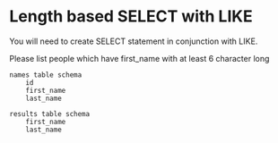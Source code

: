 # Length based SELECT with LIKE

You will need to create SELECT statement in conjunction with LIKE.

Please list people which have first_name with at least 6 character long
~~~~
names table schema
    id
    first_name
    last_name
~~~~
~~~~
results table schema
    first_name
    last_name
~~~~
